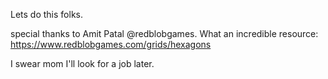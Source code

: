Lets do this folks.

special thanks to Amit Patal @redblobgames.
What an incredible resource: https://www.redblobgames.com/grids/hexagons

I swear mom I'll look for a job later. 